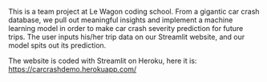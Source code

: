 This is a team project at Le Wagon coding school. 
From a gigantic car crash database, we pull out meaningful insights and implement a machine learning model in order to make car crash severity prediction for future trips.
The user inputs his/her trip data on our Streamlit website, and our model spits out its prediction.

The website is coded with Streamlit on Heroku, here it is: https://carcrashdemo.herokuapp.com/
